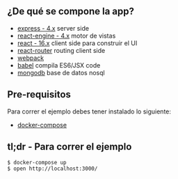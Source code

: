 
## ¿De qué se compone la app?
* [express - 4.x](https://github.com/strongloop/express) server side
* [react-engine - 4.x](https://github.com/paypal/react-engine) motor de vistas
* [react - 16.x](https://github.com/facebook/react) client side para construir el UI
* [react-router](https://github.com/rackt/react-router) routing client side
* [webpack](https://github.com/webpack/webpack) 
* [babel](https://github.com/babel/babel) compila ES6/JSX code
* [mongodb](https://docs.mongodb.com) base de datos nosql

## Pre-requisitos

Para correr el ejemplo debes tener instalado lo siguiente:

* [docker-compose](https://docs.docker.com/compose/install/)

## tl;dr - Para correr el ejemplo
```shell
$ docker-compose up
$ open http://localhost:3000/
```

